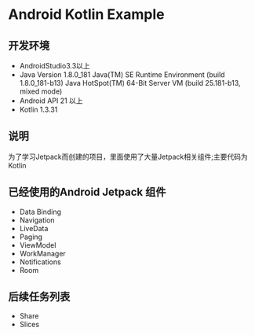 # Android Kotlin Example

## 开发环境
* AndroidStudio3.3以上
* Java Version 1.8.0_181
Java(TM) SE Runtime Environment (build 1.8.0_181-b13)
Java HotSpot(TM) 64-Bit Server VM (build 25.181-b13, mixed mode)
* Android API 21 以上
* Kotlin 1.3.31

## 说明
为了学习Jetpack而创建的项目，里面使用了大量Jetpack相关组件;主要代码为Kotlin

## 已经使用的Android Jetpack 组件
* Data Binding
* Navigation
* LiveData
* Paging
* ViewModel
* WorkManager
* Notifications
* Room

## 后续任务列表
* Share
* Slices